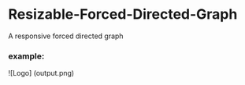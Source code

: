 # Resizable-Forced-Directed-Graph
A responsive forced directed graph  



### example:

![Logo] (output.png)
